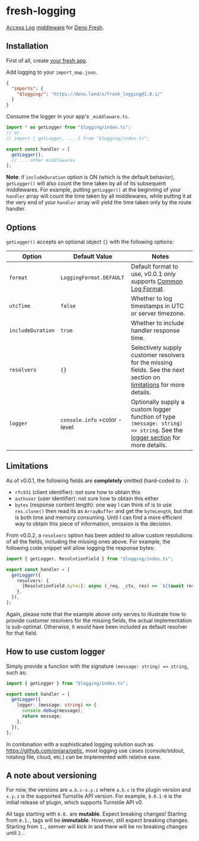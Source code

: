 # fresh-logging

[Access Log](https://www.w3.org/Daemon/User/Config/Logging.html#common-logfile-format) [middleware](https://fresh.deno.dev/docs/concepts/middleware) for
[Deno Fresh](https://fresh.deno.dev/).

## Installation

First of all, create [your fresh app](https://fresh.deno.dev/docs/getting-started/create-a-project).

Add logging to your `import_map.json`.

```json
{
  "imports": {
    "$logging/": "https://deno.land/x/fresh_logging@1.0.1/"
  }
}
```

Consume the logger in your app's `_middleware.ts`.

```ts
import * as getLogger from "$logging/index.ts";
// or
// import { getLogger, ... } from "$logging/index.ts";

export const handler = [
  getLogger(),
  // ... other middlewares
];
```

**Note**: if `includeDuration` option is ON (which is the default behavior), `getLogger()` will also count the time taken by all of its subsequent middlewares.
For example, putting `getLogger()` at the beginning of your `handler` array will count the time taken by all middlewares, while putting it at the very end of
your `handler` array will yield the time taken only by the route handler.

## Options

`getLogger()` accepts an optional object `{}` with the following options:

| Option            | Default Value                | Notes                                                                                                                                                   |
| ----------------- | ---------------------------- | ------------------------------------------------------------------------------------------------------------------------------------------------------- |
| `format`          | `LoggingFormat.DEFAULT`      | Default format to use, v0.0.1 only supports [Common Log Format](https://www.w3.org/Daemon/User/Config/Logging.html#common-logfile-format).              |
| `utcTime`         | `false`                      | Whether to log timestamps in UTC or server timezone.                                                                                                    |
| `includeDuration` | `true`                       | Whether to include handler response time.                                                                                                               |
| `resolvers`       | `{}`                         | Selectively supply customer resolvers for the missing fields. See the next section on [limitations](#limitations) for more details.                     |
| `logger`          | `console.info` +color -level | Optionally supply a custom logger function of type `(message: string) => string`. See the [logger section](#how-to-use-custom-logger) for more details. |

## Limitations

As of v0.0.1, the following fields are **completely** omitted (hard-coded to `-`):

- `rfc931` (client identifier): not sure how to obtain this
- `authuser` (user identifier): not sure how to obtain this either
- `bytes` (response content length): one way I can think of is to use `res.clone()` then read its as `ArrayBuffer` and get the `byteLength`, but that is both
  time and memory consuming. Until I can find a more efficient way to obtain this piece of information, omission is the decision.

From v0.0.2, a `resolvers` option has been added to allow custom resolutions of all the fields, including the missing ones above. For example, the following
code snippet will allow logging the response bytes:

```ts
import { getLogger, ResolutionField } from "$logging/index.ts";

export const handler = [
  getLogger({
    resolvers: {
      [ResolutionField.bytes]: async (_req, _ctx, res) => `${(await res.clone().arrayBuffer()).byteLength}`,
    },
  }),
];
```

Again, please note that the example above only serves to illustrate how to provide customer resolvers for the missing fields, the actual implementation is
sub-optimal. Otherwise, it would have been included as default resolver for that field.

## How to use custom logger

Simply provide a function with the signature `(message: string) => string`, such as:

```ts
import { getLogger } from "$logging/index.ts";

export const handler = [
  getLogger({
    logger: (message: string) => {
      console.debug(message);
      return message;
    },
  }),
];
```

In combination with a sophisticated logging solution such as https://github.com/onjara/optic, most logging use cases (console/stdout, rotating file, cloud,
etc.) can be implemented with relative ease.

## A note about versioning

For now, the versions are `a.b.c-x.y.z` where `a.b.c` is the plugin version and `x.y.z` is the supported Turnstile API version. For example, `0.0.1-0` is the
initial release of plugin, which supports Turnstile API v0.

All tags starting with `0.0.` are **mutable**. Expect breaking changes! Starting from `0.1.`, tags will be **immutable**. However, still expect breaking
changes. Starting from `1.`, semver will kick in and there will be no breaking changes until `2.`.
